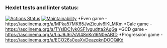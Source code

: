 ### Hexlet tests and linter status:
[![Actions Status](https://github.com/ssanoegovno1488/java-project-61/actions/workflows/hexlet-check.yml/badge.svg)](https://github.com/ssanoegovno1488/java-project-61/actions)
[![Maintainability](https://api.codeclimate.com/v1/badges/2d9b666b8b218a92cc2d/maintainability)](https://codeclimate.com/github/ssanoegovno1488/java-project-61/maintainability)
*Even game - https://asciinema.org/a/MPka57MK65JwZicuiv6lKLMKm
*Calc game - https://asciinema.org/a/TYsIDC1yk0SF1vgudtta2AgGa
*GCD game - https://asciinema.org/a/LqJ9J6i7sVl48nKq16N0eABfD
*Progression game - https://asciinema.org/a/ECO26s0eaXvDeazqknDOOQiKd
